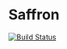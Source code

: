 # Saffron
[![Build Status](https://travis-ci.org/CaptainTeemo/Saffron.svg?branch=master)](https://travis-ci.org/CaptainTeemo/Saffron)
